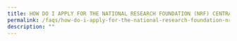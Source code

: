 ```yaml
---
title: HOW DO I APPLY FOR THE NATIONAL RESEARCH FOUNDATION (NRF) CENTRAL GAP FUND?
permalink: /faqs/how-do-i-apply-for-the-national-research-foundation-nrf-central-gap-fund/
description: ""
---
```

